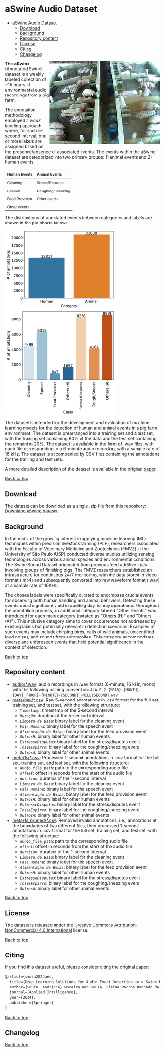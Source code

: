 # aSwine Audio Dataset

- [aSwine Audio Dataset](#aswine-audio-dataset)
  - [Download](#download)
  - [Background](#background)
  - [Repository content](#repository-content)
  - [License](#license)
  - [Citing](#citing)
  - [Changelog](#changelog)


<img src="fig_aswine_snapshot.png" alt="aSwine pig farm snapshot" title="aSwine pig farm snapshot" width=360 align="right" />

The **aSwine** (Annotated Swine) dataset is a weakly labeled collection of ~15 hours of environmental audio recordings from a pig farm. 

The annotation methodology employed a *weak* labeling approach where, for each 5-second interval, one or more labels are assigned based on the presence/absence of associated events. The events within the aSwine dataset are categorized into two primary groups: 1) animal events and 2) human events.

| <sub>Human Events</sub>   | <sub>Animal Events</sub>        |
| :---                      | :---                            |
| <sub>Cleaning</sub>       | <sub>Stress/Disputes</sub>      |
| <sub>Speech</sub>         | <sub>Coughing/Sneezing</sub>    |
| <sub>Feed Provision</sub> | <sub>Other events</sub>         |
| <sub>Other events</sub>   |                                 |

The distributions of annotated events between categories and labels are shown in the pie charts below:

<div style="overflow: auto;">
    <img src="fig_pie_chart_labels_human_animal_bar.png" alt="Image 1" width="360" style="float:left; margin-right:10px;">
    <img src="fig_pie_chart_labels_bar.png" alt="Image 2" width="360" style="float:left;">
</div>

The dataset is intended for the development and evaluation of machine learning models for the detection of human and animal events in a pig farm environment. The dataset is prearranged into a training set and a test set, with the training set containing 80% of the data and the test set containing the remaining 20%. The dataset is available in the form of .wav files, with each file corresponding to a 6-minute audio recording, with a sample rate of 16 kHz. The dataset is accompanied by CSV files containing the annotations for the training and test sets.

A more detailed description of the dataset is available in the original [paper](https://github.com/andremsouza/vision-aed-swine-barn-weak-labels).

[Back to top](#aswine-audio-dataset)

## Download

The dataset can be download as a single .zip file from this repository: [Downlaod aSwine dataset](https://github.com/andremsouza/aswine/archive/refs/heads/main.zip)

## Background

In the midst of the growing interest in applying machine learning (ML) techniques within precision livestock farming (PLF), researchers associated with the Faculty of Veterinary Medicine and Zootechnics (FMVZ) at the University of São Paulo (USP) conducted diverse studies utilizing sensing technologies across various animal species and environmental conditions. The Swine Sound Dataset originated from previous feed additive trials involving groups of finishing pigs. The FMVZ researchers established an infrastructure for continuous 24/7 monitoring, with the data stored in video format (.mp4) and subsequently converted into raw waveform format (.wav) at a sample rate of 16KHz.

The chosen labels were specifically curated to encompass crucial events for observing both human handling and animal behaviors. Detecting these events could significantly aid in auditing day-to-day operations. Throughout the annotation process, an additional category labeled "Other Events" was introduced for each main category (notated as "Others (H)" and "Others (A)"). This inclusive category aims to cover occurrences not addressed by existing labels but potentially relevant in detection scenarios. Examples of such events may include chirping birds, calls of wild animals, unidentified loud noises, and sounds from automobiles. This category accommodates diverse and unforeseen events that hold potential significance in the context of detection.

[Back to top](#aswine-audio-dataset)

## Repository content

- [audio/*.wav](audio/): audio recordings in .wav format (6-minute, 16 kHz, mono) with the following naming convention: `ALA_E_2_{YEAR}-{MONTH}-{DAY}_{HOUR}-{MINUTE}-{SECOND}_{MILLISECOND}.wav`
- [meta/raw/*.csv](meta/raw/): Raw 5-second annotations in .csv format for the full set, training set, and test set, with the following structure:
  - `Timestamp`: timestamp of the 5-second interval
  - *`Duração`*: duration of the 5-second interval
  - *`Limpeza de Baia`*: binary label for the cleaning event
  - *`Fala Humana`*: binary label for the speech event
  - *`Alimentação de Baias`*: binary label for the feed provision event
  - *`OutrosH`*: binary label for other human events
  - *`EstresseDisputas`*: binary label for the stress/disputes event
  - *`TosseEspirro`*: binary label for the coughing/sneezing event
  - *`OutrosA`*: binary label for other animal events
- [meta/1s/*.csv](meta/1s/): Processed 1-second annotations in .csv format for the full set, training set, and test set, with the following structure:
  - `audio_file_path`: path to the corresponding audio file
  - *`offset`*: offset in seconds from the start of the audio file
  - *`duration`*: duration of the 1-second interval
  - *`Limpeza de Baia`*: binary label for the cleaning event
  - *`Fala Humana`*: binary label for the speech event
  - *`Alimentação de Baias`*: binary label for the feed provision event
  - *`OutrosH`*: binary label for other human events
  - *`EstresseDisputas`*: binary label for the stress/disputes event
  - *`TosseEspirro`*: binary label for the coughing/sneezing event
  - *`OutrosA`*: binary label for other animal events
- [meta/1s_pruned/*.csv](meta/1s_pruned/): Removed invalid annotations, i.e., annotations at the boundaries of two different files, then processed 1-second annotations in .csv format for the full set, training set, and test set, with the following structure:
  - `audio_file_path`: path to the corresponding audio file
  - *`offset`*: offset in seconds from the start of the audio file
  - *`duration`*: duration of the 1-second interval
  - *`Limpeza de Baia`*: binary label for the cleaning event
  - *`Fala Humana`*: binary label for the speech event
  - *`Alimentação de Baias`*: binary label for the feed provision event
  - *`OutrosH`*: binary label for other human events
  - *`EstresseDisputas`*: binary label for the stress/disputes event
  - *`TosseEspirro`*: binary label for the coughing/sneezing event
  - *`OutrosA`*: binary label for other animal events

[Back to top](#aswine-audio-dataset)

## License

The dataset is released under the [Creative Commons Attribution-NonCommercial 4.0 International](https://creativecommons.org/licenses/by-nc/4.0/) license.

[Back to top](#aswine-audio-dataset)

## Citing

If you find this dataset useful, please consider citing the original paper:

```latex
@article{souza2024aed,
  title={Deep Learning Solutions for Audio Event Detection in a Swine Barn Using Environmental Audio and Weak Labels},
  author={Souza, Andr{\'e} Moreira and Sousa, Elaine Parros Machado de and Kobayashi, Livia Lissa and Tassoni, Lucas Andrietta and Garbossa, Cesar Augusto Pospissil and Ventura, Ricardo Vieira},
  journal={Applied Intelligence},
  year={2024},
  publisher={Springer}
}
```

[Back to top](#aswine-audio-dataset)

## Changelog

[Back to top](#aswine-audio-dataset)